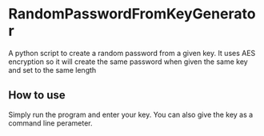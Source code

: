 # RandomPasswordFromKeyGenerator
A python script to create a random password from a given key. It uses AES encryption so it will create the same password when given the same key and set to the same length

## How to use
Simply run the program and enter your key.
You can also give the key as a command line perameter.